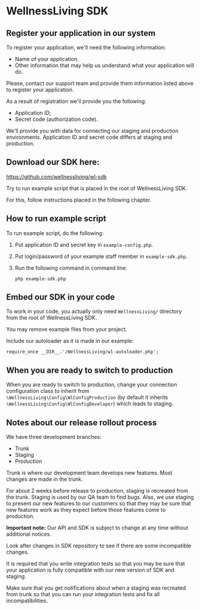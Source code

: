 # WellnessLiving SDK

## Register your application in our system

To register your application, we'll need the following information:

* Name of your application.
* Other information that may help us understand what your application will do.

Please, contact our support team and provide them information listed above to register your application. 

As a result of registration we'll provide you the following:

* Application ID;
* Secret code (authorization code).

We'll provide you with data for connecting our staging and production environments.
Application ID and secret code differs at staging and production.

## Download our SDK here:

  https://github.com/wellnessliving/wl-sdk

  Try to run example script that is placed in the root of WellnessLiving SDK.

  For this, follow instructions placed in the following chapter.

## How to run example script

To run example script, do the following:

1. Put application ID and secret key in `example-config.php`.
2. Put login/password of your example staff member in `example-sdk.php`.
3. Run the following command in command line:

       php example-sdk.php

## Embed our SDK in your code

To work in your code, you actually only need `WellnessLiving/` directory from the root of WellnessLiving SDK.

You may remove example files from your project.

Include our autoloader as it is made in our example:

    require_once __DIR__.'/WellnessLiving/wl-autoloader.php';

## When you are ready to switch to production

When you are ready to switch to production, change your connection configuration class to inherit from 
`\WellnessLiving\Config\WlConfigProduction` (by default it inherits `\WellnessLiving\Config\WlConfigDeveloper`) which
leads to staging.

## Notes about our release rollout process

We have three development branches:

* Trunk
* Staging
* Production

Trunk is where our development team develops new features. Most changes are made in the trunk.

For about 2 weeks before release to production, staging is recreated from the trunk.
Staging is used by our QA team to find bugs.
Also, we use staging to present our new features to our customers so that they may be sure that new features work as
they expect before those features come to production.

**Important note:** Our API and SDK is subject to change at any time without additional notices.

Look after changes in SDK repository to see if there are some incompatible changes.

It is required that you write integration tests so that you may be sure that your application is fully compatible with
our new version of SDK and staging.

Make sure that you get notifications about when a staging was recreated from trunk so that you can run your integration
tests and fix all incompatibilities.
